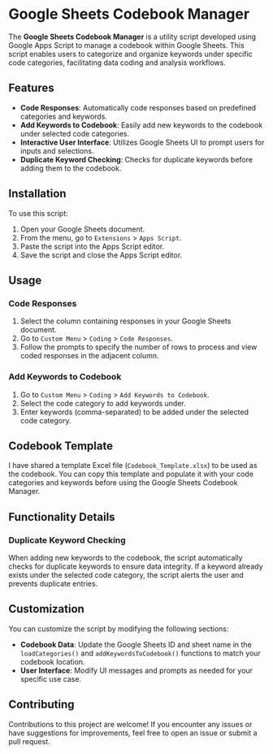 # Google Sheets Codebook Manager

The **Google Sheets Codebook Manager** is a utility script developed using Google Apps Script to manage a codebook within Google Sheets. This script enables users to categorize and organize keywords under specific code categories, facilitating data coding and analysis workflows.

## Features

- **Code Responses**: Automatically code responses based on predefined categories and keywords.
- **Add Keywords to Codebook**: Easily add new keywords to the codebook under selected code categories.
- **Interactive User Interface**: Utilizes Google Sheets UI to prompt users for inputs and selections.
- **Duplicate Keyword Checking**: Checks for duplicate keywords before adding them to the codebook.

## Installation

To use this script:

1. Open your Google Sheets document.
2. From the menu, go to `Extensions` > `Apps Script`.
3. Paste the script into the Apps Script editor.
4. Save the script and close the Apps Script editor.

## Usage

### Code Responses

1. Select the column containing responses in your Google Sheets document.
2. Go to `Custom Menu` > `Coding` > `Code Responses`.
3. Follow the prompts to specify the number of rows to process and view coded responses in the adjacent column.

### Add Keywords to Codebook

1. Go to `Custom Menu` > `Coding` > `Add Keywords to Codebook`.
2. Select the code category to add keywords under.
3. Enter keywords (comma-separated) to be added under the selected code category.

## Codebook Template

I have shared a template Excel file (`Codebook_Template.xlsx`) to be used as the codebook. You can copy this template and populate it with your code categories and keywords before using the Google Sheets Codebook Manager.

## Functionality Details

### Duplicate Keyword Checking

When adding new keywords to the codebook, the script automatically checks for duplicate keywords to ensure data integrity. If a keyword already exists under the selected code category, the script alerts the user and prevents duplicate entries.

## Customization

You can customize the script by modifying the following sections:

- **Codebook Data**: Update the Google Sheets ID and sheet name in the `loadCategories()` and `addKeywordsToCodebook()` functions to match your codebook location.
- **User Interface**: Modify UI messages and prompts as needed for your specific use case.

## Contributing

Contributions to this project are welcome! If you encounter any issues or have suggestions for improvements, feel free to open an issue or submit a pull request.

